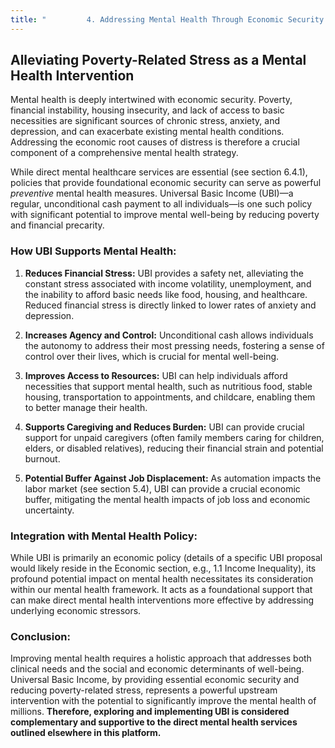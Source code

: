 ```yaml
---
title: "         4. Addressing Mental Health Through Economic Security: The Role of Universal Basic Income"
---
```


## Alleviating Poverty-Related Stress as a Mental Health Intervention

Mental health is deeply intertwined with economic security. Poverty, financial instability, housing insecurity, and lack of access to basic necessities are significant sources of chronic stress, anxiety, and depression, and can exacerbate existing mental health conditions. Addressing the economic root causes of distress is therefore a crucial component of a comprehensive mental health strategy.

While direct mental healthcare services are essential (see section 6.4.1), policies that provide foundational economic security can serve as powerful *preventive* mental health measures. Universal Basic Income (UBI)—a regular, unconditional cash payment to all individuals—is one such policy with significant potential to improve mental well-being by reducing poverty and financial precarity.

### How UBI Supports Mental Health:

1.  **Reduces Financial Stress:** UBI provides a safety net, alleviating the constant stress associated with income volatility, unemployment, and the inability to afford basic needs like food, housing, and healthcare. Reduced financial stress is directly linked to lower rates of anxiety and depression.

2.  **Increases Agency and Control:** Unconditional cash allows individuals the autonomy to address their most pressing needs, fostering a sense of control over their lives, which is crucial for mental well-being.

3.  **Improves Access to Resources:** UBI can help individuals afford necessities that support mental health, such as nutritious food, stable housing, transportation to appointments, and childcare, enabling them to better manage their health.

4.  **Supports Caregiving and Reduces Burden:** UBI can provide crucial support for unpaid caregivers (often family members caring for children, elders, or disabled relatives), reducing their financial strain and potential burnout.

5.  **Potential Buffer Against Job Displacement:** As automation impacts the labor market (see section 5.4), UBI can provide a crucial economic buffer, mitigating the mental health impacts of job loss and economic uncertainty.

### Integration with Mental Health Policy:

While UBI is primarily an economic policy (details of a specific UBI proposal would likely reside in the Economic section, e.g., 1.1 Income Inequality), its profound potential impact on mental health necessitates its consideration within our mental health framework. It acts as a foundational support that can make direct mental health interventions more effective by addressing underlying economic stressors.

### Conclusion:

Improving mental health requires a holistic approach that addresses both clinical needs and the social and economic determinants of well-being. Universal Basic Income, by providing essential economic security and reducing poverty-related stress, represents a powerful upstream intervention with the potential to significantly improve the mental health of millions. **Therefore, exploring and implementing UBI is considered complementary and supportive to the direct mental health services outlined elsewhere in this platform.**
